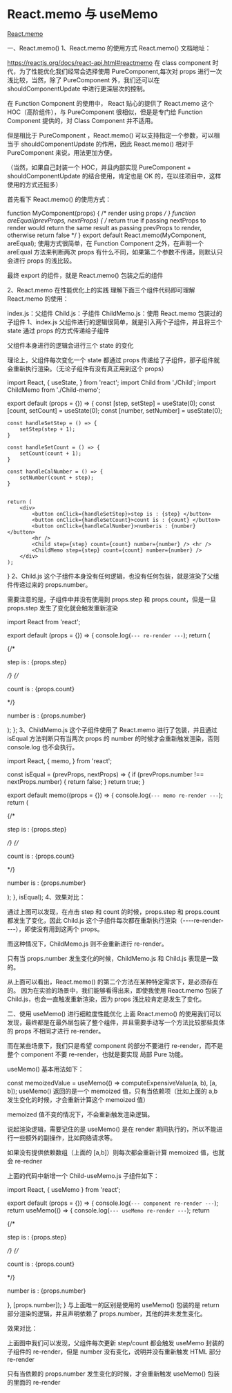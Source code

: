 <!--
 * @Author: tangdaoyong
 * @Date: 2021-07-24 15:14:10
 * @LastEditors: tangdaoyong
 * @LastEditTime: 2021-07-24 15:14:46
 * @Description: React.memo 与 useMemo
-->
# React.memo 与 useMemo

[React.memo](https://zhuanlan.zhihu.com/p/105940433)

一、React.memo()
1、React.memo 的使用方式
React.memo() 文档地址：

https://reactjs.org/docs/react-api.html#reactmemo
在 class component 时代，为了性能优化我们经常会选择使用 PureComponent,每次对 props 进行一次浅比较，当然，除了 PureComponent 外，我们还可以在 shouldComponentUpdate 中进行更深层次的控制。

在 Function Component 的使用中， React 贴心的提供了 React.memo 这个 HOC（高阶组件），与 PureComponent 很相似，但是是专门给 Function Component 提供的，对 Class Component 并不适用。

但是相比于 PureComponent ，React.memo() 可以支持指定一个参数，可以相当于 shouldComponentUpdate 的作用，因此 React.memo() 相对于 PureComponent 来说，用法更加方便。

（当然，如果自己封装一个 HOC，并且内部实现 PureComponent + shouldComponentUpdate 的结合使用，肯定也是 OK 的，在以往项目中，这样使用的方式还挺多）

首先看下 React.memo() 的使用方式：

function MyComponent(props) {
  /* render using props */
}
function areEqual(prevProps, nextProps) {
  /*
  return true if passing nextProps to render would return
  the same result as passing prevProps to render,
  otherwise return false
  */
}
export default React.memo(MyComponent, areEqual);
使用方式很简单，在 Function Component 之外，在声明一个 areEqual 方法来判断两次 props 有什么不同，如果第二个参数不传递，则默认只会进行 props 的浅比较。

最终 export 的组件，就是 React.memo() 包装之后的组件

2、React.memo 在性能优化上的实践
理解下面三个组件代码即可理解 React.memo 的使用：

index.js：父组件
Child.js：子组件
ChildMemo.js：使用 React.memo 包装过的子组件
1、index.js
父组件进行的逻辑很简单，就是引入两个子组件，并且将三个 state 通过 props 的方式传递给子组件

父组件本身进行的逻辑会进行三个 state 的变化

理论上，父组件每次变化一个 state 都通过 props 传递给了子组件，那子组件就会重新执行渲染。（无论子组件有没有真正用到这个 props）

import React, { useState, } from 'react';
import Child from './Child';
import ChildMemo from './Child-memo';

export default (props = {}) => {
    const [step, setStep] = useState(0);
    const [count, setCount] = useState(0);
    const [number, setNumber] = useState(0);

    const handleSetStep = () => {
        setStep(step + 1);
    }

    const handleSetCount = () => {
        setCount(count + 1);
    }

    const handleCalNumber = () => {
        setNumber(count + step);
    }


    return (
        <div>
            <button onClick={handleSetStep}>step is : {step} </button>
            <button onClick={handleSetCount}>count is : {count} </button>
            <button onClick={handleCalNumber}>numberis : {number} </button>
            <hr />
            <Child step={step} count={count} number={number} /> <hr />
            <ChildMemo step={step} count={count} number={number} />
        </div>
    );
}
2、Child.js
这个子组件本身没有任何逻辑，也没有任何包装，就是渲染了父组件传递过来的 props.number。

需要注意的是，子组件中并没有使用到 props.step 和 props.count，但是一旦 props.step 发生了变化就会触发重新渲染

import React from 'react';

export default (props = {}) => {
    console.log(`--- re-render ---`);
    return (
        <div>
            {/* <p>step is : {props.step}</p> */}
            {/* <p>count is : {props.count}</p> */}
            <p>number is : {props.number}</p>
        </div>
    );
};
3、ChildMemo.js
这个子组件使用了 React.memo 进行了包装，并且通过 isEqual 方法判断只有当两次 props 的 number 的时候才会重新触发渲染，否则 console.log 也不会执行。

import React, { memo, } from 'react';

const isEqual = (prevProps, nextProps) => {
    if (prevProps.number !== nextProps.number) {
        return false;
    }
    return true;
}

export default memo((props = {}) => {
    console.log(`--- memo re-render ---`);
    return (
        <div>
            {/* <p>step is : {props.step}</p> */}
            {/* <p>count is : {props.count}</p> */}
            <p>number is : {props.number}</p>
        </div>
    );
}, isEqual);
4、效果对比：





通过上图可以发现，在点击 step 和 count 的时候，props.step 和 props.count 都发生了变化，因此 Child.js 这个子组件每次都在重新执行渲染（----re-render----），即使没有用到这两个 props。

而这种情况下，ChildMemo.js 则不会重新进行 re-render。

只有当 props.number 发生变化的时候，ChildMemo.js 和 Child.js 表现是一致的。

从上面可以看出，React.memo() 的第二个方法在某种特定需求下，是必须存在的。 因为在实验的场景中，我们能够看得出来，即使我使用 React.memo 包装了 Child.js，也会一直触发重新渲染，因为 props 浅比较肯定是发生了变化。

二、使用 useMemo() 进行细粒度性能优化
上面 React.memo() 的使用我们可以发现，最终都是在最外层包装了整个组件，并且需要手动写一个方法比较那些具体的 props 不相同才进行 re-render。

而在某些场景下，我们只是希望 component 的部分不要进行 re-render，而不是整个 component 不要 re-render，也就是要实现 局部 Pure 功能。

useMemo() 基本用法如下：

const memoizedValue = useMemo(() => computeExpensiveValue(a, b), [a, b]);
useMemo() 返回的是一个 memoized 值，只有当依赖项（比如上面的 a,b 发生变化的时候，才会重新计算这个 memoized 值）

memoized 值不变的情况下，不会重新触发渲染逻辑。

说起渲染逻辑，需要记住的是 useMemo() 是在 render 期间执行的，所以不能进行一些额外的副操作，比如网络请求等。

如果没有提供依赖数组（上面的 [a,b]）则每次都会重新计算 memoized 值，也就会 re-redner

上面的代码中新增一个 Child-useMemo.js 子组件如下：

import React, { useMemo } from 'react';

export default (props = {}) => {
    console.log(`--- component re-render ---`);
    return useMemo(() => {
        console.log(`--- useMemo re-render ---`);
        return <div>
            {/* <p>step is : {props.step}</p> */}
            {/* <p>count is : {props.count}</p> */}
            <p>number is : {props.number}</p>
        </div>
    }, [props.number]);
}
与上面唯一的区别是使用的 useMemo() 包装的是 return 部分渲染的逻辑，并且声明依赖了 props.number，其他的并未发生变化。

效果对比：






上面图中我们可以发现，父组件每次更新 step/count 都会触发 useMemo 封装的子组件的 re-render，但是 number 没有变化，说明并没有重新触发 HTML 部分 re-render

只有当依赖的 props.number 发生变化的时候，才会重新触发 useMemo() 包装的里面的 re-render
